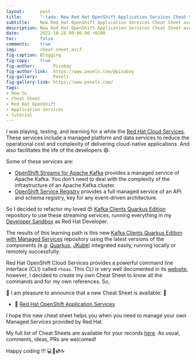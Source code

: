 ```yaml
---
layout:      post
title:       ":tada: New Red Hat OpenShift Application Services Cheat Sheet!"
subtitle:    New Red Hat OpenShift Application Services Cheat Sheet available for you.
description: New Red Hat OpenShift Application Services Cheat Sheet available for you.
date:        2022-10-28 09:00:00 +0200
toc:         false
comments:    true
img:         cheat-sheet.avif
fig-caption: Blogging
fig-copy:    true
fig-author:       Pixabay
fig-author-link:  https://www.pexels.com/@pixabay
fig-gallery:      Pexels
fig-gallery-link: https://www.pexels.com/
tags:
- How-to
- Cheat Sheet
- Red Hat OpenShift
- Application Services
- tutorial
---
```


I was playing, testing, and learning for a while the
[Red Hat Cloud Services](https://www.redhat.com/en/technologies/cloud-computing/openshift/cloud-services).
These services include a managed platform and data services to reduce the operational cost and
complexity of delivering cloud-native applications. And also facilitates the life of the developers 😄.

Some of these services are:

* [OpenShift Streams for Apache Kafka](https://developers.redhat.com/products/red-hat-openshift-streams-for-apache-kafka/overview)
provides a managed service of Apache Kafka. You don't need to deal with the complexity of the infrastructure of an Apache Kafka cluster.
* [OpenShift Service Registry](https://developers.redhat.com/articles/2021/10/04/get-started-openshift-service-registry)
provides a full managed service of an API and schema registry, key for any event-driven architecture.

So I decided to refactor my loved 😍 [Kafka Clients Quarkus Edition](https://github.com/rmarting/kafka-clients-quarkus-sample)
repository to use these streaming services, running everything in my [Developer Sandbox](https://developers.redhat.com/developer-sandbox)
as Red Hat Developer.

The results of this learning path is this new
[Kafka Clients Quarkus Edition with Managed Services](https://github.com/rmarting/quarkus-streaming-managed-services-sample)
repository using the latest versions of the components (e.g: [Quarkus](https://quarkus.io/), [JKube](https://www.eclipse.org/jkube/))
integrated easily, running locally or remotely successfully.

Red Hat OpenShift Cloud Services provides a powerful command line interface (CLI) called `rhoas`. This
CLI is very well documented in its [website](https://appservices.tech/), however, I decided to create
my own Cheat Sheet to know all the commands and for my own references. So,

:tada: I am pleasure to announce that a new Cheat Sheet is available: :tada:

* :bookmark: [Red Hat OpenShift Application Services](/cheat-sheets/rhoas)

I hope this new cheat sheet helps you when you need to manage your own Managed Services provided by
Red Hat.

My full list of Cheat Sheets are available for your records [here](/cheat-sheets). As usual,
comments, ideas, PRs are welcomed!

Happy coding !!! 💻💾💿☕
